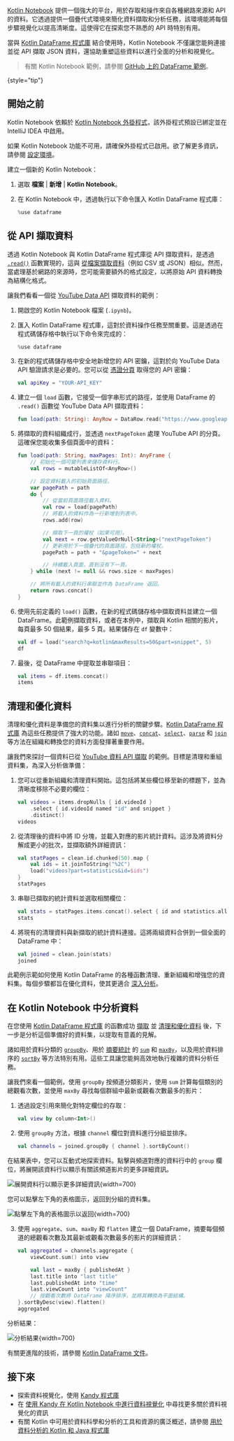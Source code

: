 [//]: # (title: 從網路來源和 API 擷取資料)

[Kotlin Notebook](kotlin-notebook-overview.md) 提供一個強大的平台，用於存取和操作來自各種網路來源和 API 的資料。它透過提供一個疊代式環境來簡化資料擷取和分析任務，該環境能將每個步驟視覺化以提高清晰度。這使得它在探索您不熟悉的 API 時特別有用。

當與 [Kotlin DataFrame 程式庫](https://kotlin.github.io/dataframe/home.html) 結合使用時，Kotlin Notebook 不僅讓您能夠連接並從 API 擷取 JSON 資料，還協助重塑這些資料以進行全面的分析和視覺化。

> 有關 Kotlin Notebook 範例，請參閱 [GitHub 上的 DataFrame 範例](https://github.com/Kotlin/dataframe/blob/master/examples/notebooks/youtube/Youtube.ipynb)。
>
{style="tip"}

## 開始之前

Kotlin Notebook 依賴於 [Kotlin Notebook 外掛程式](https://plugins.jetbrains.com/plugin/16340-kotlin-notebook)，該外掛程式預設已綁定並在 IntelliJ IDEA 中啟用。

如果 Kotlin Notebook 功能不可用，請確保外掛程式已啟用。欲了解更多資訊，請參閱 [設定環境](kotlin-notebook-set-up-env.md)。

建立一個新的 Kotlin Notebook：

1. 選取 **檔案** | **新增** | **Kotlin Notebook**。
2. 在 Kotlin Notebook 中，透過執行以下命令匯入 Kotlin DataFrame 程式庫：

   ```kotlin
   %use dataframe
   ```

## 從 API 擷取資料

透過 Kotlin Notebook 與 Kotlin DataFrame 程式庫從 API 擷取資料，是透過 [`.read()`](https://kotlin.github.io/dataframe/read.html) 函數實現的，這與 [從檔案擷取資料](data-analysis-work-with-data-sources.md#retrieve-data-from-a-file)（例如 CSV 或 JSON）相似。然而，當處理基於網路的來源時，您可能需要額外的格式設定，以將原始 API 資料轉換為結構化格式。

讓我們看看一個從 [YouTube Data API](https://console.cloud.google.com/apis/library/youtube.googleapis.com) 擷取資料的範例：

1. 開啟您的 Kotlin Notebook 檔案 (`.ipynb`)。

2. 匯入 Kotlin DataFrame 程式庫，這對於資料操作任務至關重要。這是透過在程式碼儲存格中執行以下命令來完成的：

   ```kotlin
   %use dataframe
   ```

3. 在新的程式碼儲存格中安全地新增您的 API 密鑰，這對於向 YouTube Data API 驗證請求是必要的。您可以從 [憑證分頁](https://console.cloud.google.com/apis/credentials) 取得您的 API 密鑰：

   ```kotlin
   val apiKey = "YOUR-API_KEY"
   ```

4. 建立一個 `load` 函數，它接受一個字串形式的路徑，並使用 DataFrame 的 `.read()` 函數從 YouTube Data API 擷取資料：

   ```kotlin
   fun load(path: String): AnyRow = DataRow.read("https://www.googleapis.com/youtube/v3/$path&key=$apiKey")
   ```

5. 將擷取的資料組織成行，並透過 `nextPageToken` 處理 YouTube API 的分頁。這確保您能收集多個頁面中的資料：

   ```kotlin
   fun load(path: String, maxPages: Int): AnyFrame {
       // 初始化一個可變列表來儲存資料行。
       val rows = mutableListOf<AnyRow>()

       // 設定資料載入的初始頁面路徑。
       var pagePath = path
       do {
           // 從當前頁面路徑載入資料。
           val row = load(pagePath)
           // 將載入的資料作為一行新增到列表中。
           rows.add(row)

           // 擷取下一頁的權杖（如果可用）。
           val next = row.getValueOrNull<String>("nextPageToken")
           // 更新用於下一個疊代的頁面路徑，包括新的權杖。
           pagePath = path + "&pageToken=" + next

           // 持續載入頁面，直到沒有下一頁。
       } while (next != null && rows.size < maxPages) 

       // 將所有載入的資料行串聯並作為 DataFrame 返回。
       return rows.concat() 
   }
   ```

6. 使用先前定義的 `load()` 函數，在新的程式碼儲存格中擷取資料並建立一個 DataFrame。此範例擷取資料，或者在本例中，擷取與 Kotlin 相關的影片，每頁最多 50 個結果，最多 5 頁。結果儲存在 `df` 變數中：

   ```kotlin
   val df = load("search?q=kotlin&maxResults=50&part=snippet", 5)
   df
   ```

7. 最後，從 DataFrame 中提取並串聯項目：

   ```kotlin
   val items = df.items.concat()
   items
   ```

## 清理和優化資料

清理和優化資料是準備您的資料集以進行分析的關鍵步驟。[Kotlin DataFrame 程式庫](https://kotlin.github.io/dataframe/home.html) 為這些任務提供了強大的功能。諸如 [`move`](https://kotlin.github.io/dataframe/move.html)、[`concat`](https://kotlin.github.io/dataframe/concatdf.html)、[`select`](https://kotlin.github.io/dataframe/select.html)、[`parse`](https://kotlin.github.io/dataframe/parse.html) 和 [`join`](https://kotlin.github.io/dataframe/join.html) 等方法在組織和轉換您的資料方面發揮著重要作用。

讓我們來探討一個資料已從 [YouTube 資料 API 擷取](#fetch-data-from-an-api) 的範例。目標是清理和重組資料集，為深入分析做準備：

1. 您可以從重新組織和清理資料開始。這包括將某些欄位移至新的標題下，並為清晰度移除不必要的欄位：

   ```kotlin
   val videos = items.dropNulls { id.videoId }
       .select { id.videoId named "id" and snippet }
       .distinct()
   videos
   ```

2. 從清理後的資料中將 ID 分塊，並載入對應的影片統計資料。這涉及將資料分解成更小的批次，並擷取額外詳細資訊：

   ```kotlin
   val statPages = clean.id.chunked(50).map {
       val ids = it.joinToString("%2C")
       load("videos?part=statistics&id=$ids")
   }
   statPages
   ```

3. 串聯已擷取的統計資料並選取相關欄位：

   ```kotlin
   val stats = statPages.items.concat().select { id and statistics.all() }.parse()
   stats
   ```

4. 將現有的清理資料與新擷取的統計資料連接。這將兩組資料合併到一個全面的 DataFrame 中：

   ```kotlin
   val joined = clean.join(stats)
   joined
   ```

此範例示範如何使用 Kotlin DataFrame 的各種函數清理、重新組織和增強您的資料集。每個步驟都旨在優化資料，使其更適合 [深入分析](#analyze-data-in-kotlin-notebook)。

## 在 Kotlin Notebook 中分析資料

在您使用 [Kotlin DataFrame 程式庫](https://kotlin.github.io/dataframe/home.html) 的函數成功 [擷取](#fetch-data-from-an-api) 並 [清理和優化資料](#clean-and-refine-data) 後，下一步是分析這個準備好的資料集，以提取有意義的見解。

諸如用於資料分類的 [`groupBy`](https://kotlin.github.io/dataframe/groupby.html)、用於 [摘要統計](https://kotlin.github.io/dataframe/summarystatistics.html) 的 [`sum`](https://kotlin.github.io/dataframe/sum.html) 和 [`maxBy`](https://kotlin.github.io/dataframe/maxby.html)，以及用於資料排序的 [`sortBy`](https://kotlin.github.io/dataframe/sortby.html) 等方法特別有用。這些工具讓您能夠高效地執行複雜的資料分析任務。

讓我們來看一個範例，使用 `groupBy` 按頻道分類影片，使用 `sum` 計算每個類別的總觀看次數，並使用 `maxBy` 尋找每個群組中最新或觀看次數最多的影片：

1. 透過設定引用來簡化對特定欄位的存取：

   ```kotlin
   val view by column<Int>()
   ```

2. 使用 `groupBy` 方法，根據 `channel` 欄位對資料進行分組並排序。

   ```kotlin
   val channels = joined.groupBy { channel }.sortByCount()
   ```

在結果表中，您可以互動式地探索資料。點擊與頻道對應的資料行中的 `group` 欄位，將展開該資料行以顯示有關該頻道影片的更多詳細資訊。

![展開資料行以顯示更多詳細資訊](results-of-expanding-group-data-analysis.png){width=700}

您可以點擊左下角的表格圖示，返回到分組的資料集。

![點擊左下角的表格圖示以返回](return-to-grouped-dataset.png){width=700}

3. 使用 `aggregate`、`sum`、`maxBy` 和 `flatten` 建立一個 DataFrame，摘要每個頻道的總觀看次數及其最新或觀看次數最多的影片的詳細資訊：

   ```kotlin
   val aggregated = channels.aggregate {
       viewCount.sum() into view
   
       val last = maxBy { publishedAt }
       last.title into "last title"
       last.publishedAt into "time"
       last.viewCount into "viewCount"
       // 按觀看次數將 DataFrame 降序排序，並將其轉換為平面結構。
   }.sortByDesc(view).flatten()
   aggregated
   ```

分析結果：

![分析結果](kotlin-analysis.png){width=700}

有關更進階的技術，請參閱 [Kotlin DataFrame 文件](https://kotlin.github.io/dataframe/home.html)。

## 接下來

* 探索資料視覺化，使用 [Kandy 程式庫](https://kotlin.github.io/kandy/examples.html)
* 在 [使用 Kandy 在 Kotlin Notebook 中進行資料視覺化](data-analysis-visualization.md) 中尋找更多關於資料視覺化的資訊
* 有關 Kotlin 中可用於資料科學和分析的工具和資源的廣泛概述，請參閱 [用於資料分析的 Kotlin 和 Java 程式庫](data-analysis-libraries.md)